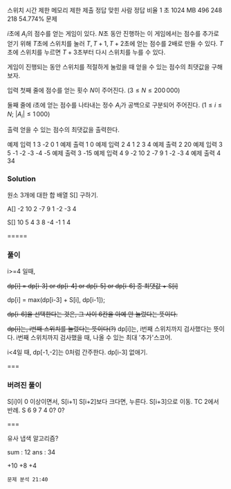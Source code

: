 스위치
시간 제한	메모리 제한	제출	정답	맞힌 사람	정답 비율
1 초	1024 MB	496	248	218	54.774%
문제

$i$초에 
$A_i$의 점수를 얻는 게임이 있다. 
$N$초 동안 진행하는 이 게임에서는 점수를 추가로 얻기 위해 
$T$초에 스위치를 눌러 
$T,T+1,T+2$초에 얻는 점수를 
$2$배로 만들 수 있다. 
$T$초에 스위치를 누르면 
$T+3$초부터 다시 스위치를 누를 수 있다.

게임이 진행되는 동안 스위치를 적절하게 눌렀을 때 얻을 수 있는 점수의 최댓값을 구해보자.

입력
첫째 줄에 점수를 얻는 횟수 
$N$이 주어진다. 
$\left( 3\leq N\leq 200\, 000 \right)$ 

둘째 줄에 
$i$초에 얻는 점수를 나타내는 정수 
$A_i$가 공백으로 구분되어 주어진다. 
$\left( 1\leq i\leq N;\ |A_i|\leq 1\, 000 \right)$ 

출력
얻을 수 있는 점수의 최댓값을 출력한다.

예제 입력 1 
3
-2 0 1
예제 출력 1 
0
예제 입력 2 
4
1 2 3 4
예제 출력 2 
20
예제 입력 3 
5
-1 -2 -3 -4 -5
예제 출력 3 
-15
예제 입력 4 
9
-2 10 2 -7 9 1 -2 -3 4
예제 출력 4 
34

### Solution
원소 3개에 대한 합 배열 S[] 구하기.

A[]
-2 10 2 -7 9 1 -2 -3 4

S[]
10 5 4 3 8 -4 -1 1 4


=====
### 풀이
i>=4 일때,

~~dp[i] = dp[i-3] or dp[i-4] or dp[i-5] or dp[i-6] 중 최댓값 
	+ S[i]~~ 
	
dp[i] = max(dp[i-3] + S[i], dp[i-1]);


~~dp[i-6]을 선택한다는 것은, 그 사이 6칸을 아예 안 눌렀다는 뜻이다.~~

~~dp[i]는, i번째 스위치를 눌렀다는 뜻이다(?)~~
dp[i]는, i번째 스위치까지 검사했다는 뜻이다.
i번째 스위치까지 검사했을 때, 나올 수 있는 최대 '추가'스코어.

i<4일 때,
dp[-1,-2]는 0처럼 간주한다.
dp[i-3] 없애기.

===

### 버려진 풀이
S[i]이 0 이상이면서, S[i+1] S[i+2]보다 크다면, 누른다.
S[i+3]으로 이동.
TC 2에서 반례.
S 6 9 7 4 0? 0?

===


유사 냅색 알고리즘?




sum : 12
ans : 34

+10
+8
+4


	문제 분석 21:40
